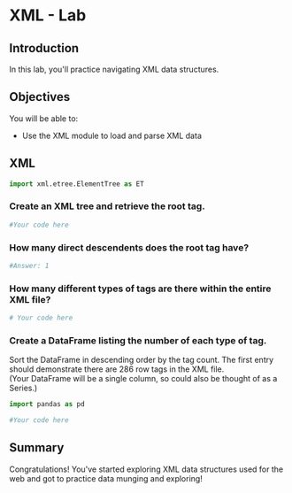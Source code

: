 
# XML - Lab

## Introduction

In this lab, you'll practice navigating XML data structures.

## Objectives
You will be able to:
* Use the XML module to load and parse XML data


## XML


```python
import xml.etree.ElementTree as ET
```

### Create an XML tree and retrieve the root tag.


```python
#Your code here
```

### How many direct descendents does the root tag have?


```python
#Answer: 1
```

### How many different types of tags are there within the entire XML file?


```python
# Your code here
```

### Create a DataFrame listing the number of each type of tag. 
Sort the DataFrame in descending order by the tag count. The first entry should demonstrate there are 286 row tags in the XML file.   
(Your DataFrame will be a single column, so could also be thought of as a Series.)


```python
import pandas as pd
```


```python
#Your code here
```

## Summary

Congratulations! You've started exploring XML data structures used for the web and got to practice data munging and exploring!
